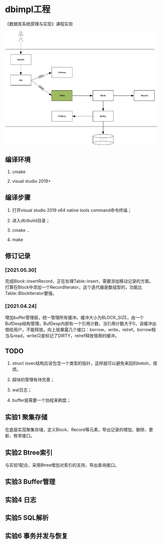 # dbimpl工程

《数据库系统原理与实现》课程实验

![系统构架](docs/img/arch.png)

## 编译环境

1. cmake

2. visual studio 2019+

## 编译步骤

1. 打开visual studio 2019 x64 native tools command命令终端；

2. 进入db/build目录；

3. cmake ..

4. make

## 修订记录

### [2021.05.30]

完成Block::insertRecord，正在处理Table::insert，需要添加移动记录的方案。打算在Block中添加一个RecordIterator，这个迭代器是数组型的，功能比Table::BlockIterator要强。

### [2021.04.24]

增加buffer管理层，统一管理所有缓冲。缓冲大小为BLOCK_SIZE，由一个BufDesp结构管理，BufDesp内部有一个引用计数，当引用计数大于0，该缓冲出借给用户，不能释放。向上层暴露几个接口：borrow，write，relref。borrow相当与read，write只是标记了DIRTY，relref释放借用的缓冲。

## TODO

1. struct iovec结构应该包含一个类型的指针，这样就可以避免来回的betoh，很烦。

2. 超块的管理有待完善；

3. wal日志；

4. buffer层需要一个协程来刷盘；

## 实验1 聚集存储

在底层实现聚集存储，定义Block、Record等元素，导出记录的增加、删除、更新、枚举接口。

## 实验2 Btree索引

与实验1配合，采用Btree增加对索引的支持，导出查询接口。

## 实验3 Buffer管理

## 实验4 日志

## 实验5 SQL解析

## 实验6 事务并发与恢复



